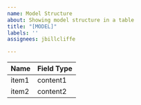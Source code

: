 ```yaml
---
name: Model Structure
about: Showing model structure in a table
title: "[MODEL]"
labels: ''
assignees: jbillcliffe

---
```


|     Name     |  Field Type   |
| ------------ | ------------- |
|     item1     |   content1    |
|     item2     |   content2    |
